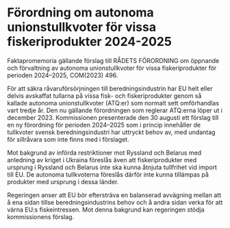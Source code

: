 # Förordning om autonoma unionstullkvoter för vissa fiskeriprodukter 2024-2025

Faktapromemoria gällande förslag till RÅDETS FÖRORDNING om öppnande och förvaltning av autonoma unionstullkvoter för vissa fiskeriprodukter för perioden 2024–2025, COM(2023) 496.

För att säkra råvaruförsörjningen till beredningsindustrin har EU helt eller
delvis avskaffat tullarna på vissa fisk- och fiskeriprodukter genom så kallade
autonoma unionstullkvoter (ATQ:er) som normalt sett omförhandlas vart
tredje år. Den nu gällande förordningen som reglerar ATQ:erna löper ut i
december 2023. Kommissionen presenterade den 30 augusti ett förslag till en ny förordning för perioden 2024–2025 som i princip innehåller de tullkvoter
svensk beredningsindustri har uttryckt behov av, med undantag för sillråvara som inte finns med i förslaget.

Mot bakgrund av införda restriktioner mot Ryssland och Belarus med
anledning av kriget i Ukraina föreslås även att fiskeriprodukter med ursprung i Ryssland och Belarus inte ska kunna åtnjuta tullfrihet vid import till EU. De
autonoma tullkvoterna föreslås därför inte kunna tillämpas på produkter med ursprung i dessa länder.

Regeringen anser att EU bör eftersträva en balanserad avvägning mellan att å ena sidan tillse beredningsindustrins behov och å andra sidan verka för att
värna EU:s fiskeintressen. Mot denna bakgrund kan regeringen stödja
kommissionens förslag.
